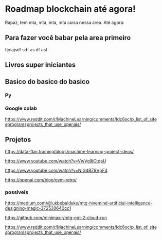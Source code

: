 # Roadmap blockchain até agora! 

Rapaz, tem mta, mta, mta, mta coisa nessa area. Até agora:

## Para fazer você babar pela area primeiro

fjoiajsdf
sdf
as
df
asf


## Livros super iniciantes



## Basico do basico do basico

### Py

### Google colab

https://www.reddit.com/r/MachineLearning/comments/ldc6oc/p_list_of_sitesprogramsprojects_that_use_openais/

## Projetos

https://data-flair.training/blogs/machine-learning-project-ideas/

https://www.youtube.com/watch?v=VwVg9jCtqaU

https://www.youtube.com/watch?v=NIG4BZ8VpF4

https://openai.com/blog/gym-retro/

### possiveis

https://medium.com/@lukbebalduke/mtg-hivemind-artificial-intelligence-designing-magic-372530640cc1

https://github.com/minimaxir/mtg-gpt-2-cloud-run







https://www.reddit.com/r/MachineLearning/comments/ldc6oc/p_list_of_sitesprogramsprojects_that_use_openais/